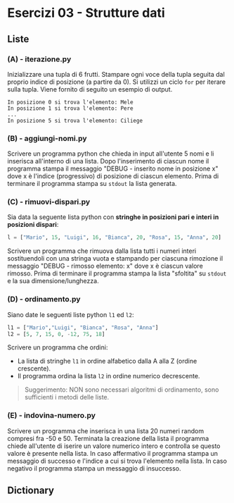 # Esercizi 03 - Strutture dati

## Liste

### (A) - iterazione.py

Inizializzare una tupla di 6 frutti. Stampare ogni voce della tupla seguita dal proprio indice di posizione (a partire da 0). Si utilizzi un ciclo `for` per iterare sulla tupla. Viene fornito di seguito un esempio di output.

```
In posizione 0 si trova l'elemento: Mele
In posizione 1 si trova l'elemento: Pere
...
In posizione 5 si trova l'elemento: Ciliege
```

### (B) - aggiungi-nomi.py

Scrivere un programma python che chieda in input all'utente 5 nomi e li inserisca all'interno di una lista.
Dopo l'inserimento di ciascun nome il programma stampa il messaggio "DEBUG - inserito nome in posizione x" dove x è l'indice (progressivo) di posizione di ciascun elemento.
Prima di terminare il programma stampa su `stdout` la lista generata.

### (C) - rimuovi-dispari.py

Sia data la seguente lista python con **stringhe in posizioni pari e interi in posizioni dispari**:

```python
l = ["Mario", 15, "Luigi", 16, "Bianca", 20, "Rosa", 15, "Anna", 20]
```

Scrivere un programma che rimuova dalla lista tutti i numeri interi sostituendoli con una stringa vuota e stampando per ciascuna rimozione il messaggio "DEBUG - rimosso elemento: x" dove x è ciascun valore rimosso.
Prima di terminare il programma stampa la lista "sfoltita" su `stdout` e la sua dimensione/lunghezza.

### (D) - ordinamento.py

Siano date le seguenti liste python `l1` ed `l2`:

```python
l1 = ["Mario","Luigi", "Bianca", "Rosa", "Anna"]
l2 = [5, 7, 15, 0, -12, 75, 18]
```

Scrivere un programma che ordini:

* La lista di stringhe `l1` in ordine alfabetico dalla A alla Z (ordine crescente).
* Il programma ordina la lista `l2` in ordine numerico decrescente.

> Suggerimento: NON sono necessari algoritmi di ordinamento, sono sufficienti i metodi delle liste.

### (E) - indovina-numero.py

Scrivere un programma che inserisca in una lista 20 numeri random compresi fra -50 e 50.
Terminata la creazione della lista  il programma chiede all'utente di iserire un valore numerico intero e controlla se questo valore è presente nella lista.
In caso affermativo il programma stampa un messaggio di successo e l'indice a cui si trova l'elemento nella lista. In caso negativo il programma stampa un messaggio di insuccesso.

## Dictionary